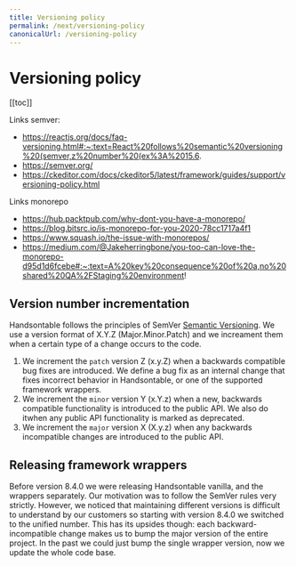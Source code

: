 ```yaml
---
title: Versioning policy
permalink: /next/versioning-policy
canonicalUrl: /versioning-policy
---
```


# Versioning policy

[[toc]]

Links semver:

- https://reactjs.org/docs/faq-versioning.html#:~:text=React%20follows%20semantic%20versioning%20(semver,z%20number%20(ex%3A%2015.6.
- https://semver.org/
- https://ckeditor.com/docs/ckeditor5/latest/framework/guides/support/versioning-policy.html

Links monorepo

- https://hub.packtpub.com/why-dont-you-have-a-monorepo/
- https://blog.bitsrc.io/is-monorepo-for-you-2020-78cc1717a4f1
- https://www.squash.io/the-issue-with-monorepos/
- https://medium.com/@Jakeherringbone/you-too-can-love-the-monorepo-d95d1d6fcebe#:~:text=A%20key%20consequence%20of%20a,no%20shared%20QA%2FStaging%20environment!

## Version number incrementation

Handsontable follows the principles of SemVer [Semantic Versioning](https://semver.org/). We use a version format of X.Y.Z (Major.Minor.Patch) and we increament them when a certain type of a change occurs to the code.

1. We increment the `patch` version Z (x.y.Z) when a backwards compatible bug fixes are introduced. We define a bug fix as an internal change that fixes incorrect behavior in Handsontable, or one of the supported framework wrappers.
2. We increment the `minor` version Y (x.Y.z) when a new, backwards compatible functionality is introduced to the public API. We also do itwhen any public API functionality is marked as deprecated.
3. We increment the `major` version X (X.y.z) when any backwards incompatible changes are introduced to the public API.

## Releasing framework wrappers

Before version 8.4.0 we were releasing Handsontable vanilla, and the wrappers separately. Our motivation was to follow the SemVer rules very strictly. However, we noticed that maintaining different versions is difficult to understand by our customers so starting with version 8.4.0 we switched to the unified number. This has its upsides though: each backward-incompatible change makes us to bump the major version of the entire project. In the past we could just bump the single wrapper version, now we update the whole code base.  
